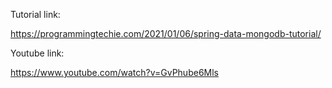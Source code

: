 Tutorial link:

https://programmingtechie.com/2021/01/06/spring-data-mongodb-tutorial/

Youtube link:

https://www.youtube.com/watch?v=GvPhube6Mls